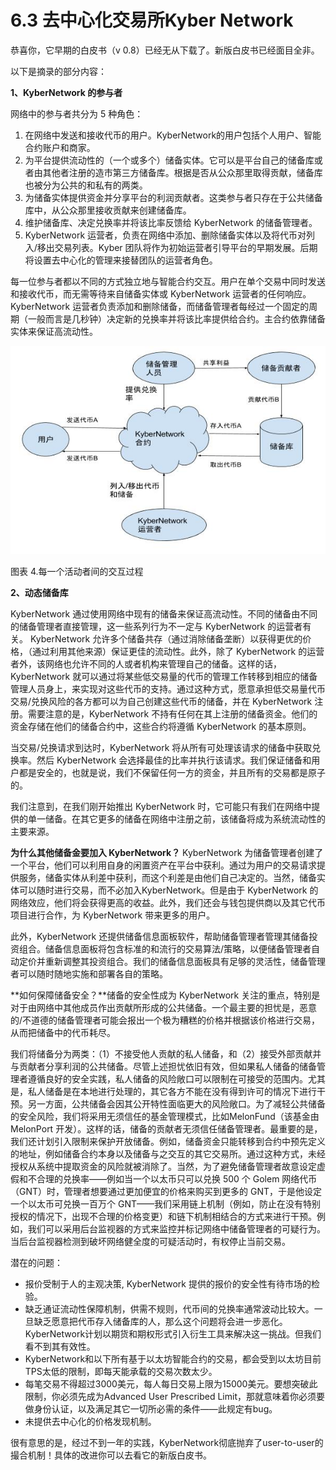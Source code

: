 # 6.3 去中心化交易所Kyber Network

恭喜你，它早期的白皮书（v 0.8）已经无从下载了。新版白皮书已经面目全非。

以下是摘录的部分内容：

**1、KyberNetwork 的参与者**

网络中的参与者共分为 5 种角色：

1. 在网络中发送和接收代币的用户。KyberNetwork的用户包括个人用户、智能合约账户和商家。
2. 为平台提供流动性的（一个或多个）储备实体。它可以是平台自己的储备库或者由其他者注册的造市第三方储备库。根据是否从公众那里取得贡献，储备库也被分为公共的和私有的两类。
3. 为储备实体提供资金并分享平台的利润贡献者。这类参与者只存在于公共储备库中，从公众那里接收贡献来创建储备库。
4. 维护储备库、决定兑换率并将该比率反馈给 KyberNetwork 的储备管理者。
5. KyberNetwork 运营者，负责在网络中添加、删除储备实体以及将代币对列入/移出交易列表。Kyber 团队将作为初始运营者引导平台的早期发展。后期将设置去中心化的管理来接替团队的运营者角色。

每一位参与者都以不同的方式独立地与智能合约交互。用户在单个交易中同时发送和接收代币，而无需等待来自储备实体或 KyberNetwork 运营者的任何响应。KyberNetwork 运营者负责添加和删除储备，而储备管理者每经过一个固定的周期（一般而言是几秒钟）决定新的兑换率并将该比率提供给合约。主合约依靠储备实体来保证高流动性。

![](../.gitbook/assets/0.jpeg)

图表 4.每一个活动者间的交互过程

**2、动态储备库**

KyberNetwork 通过使用网络中现有的储备来保证高流动性。不同的储备由不同的储备管理者直接管理，这一些系列行为不一定与 KyberNetwork 的运营者有关。 KyberNetwork 允许多个储备共存（通过消除储备垄断）以获得更优的价格，（通过利用其他来源）保证更佳的流动性。此外，除了 KyberNetwork 的运营者外，该网络也允许不同的人或者机构来管理自己的储备。这样的话，KyberNetwork 就可以通过将某些低交易量的代币的管理工作转移到相应的储备管理人员身上，来实现对这些代币的支持。通过这种方式，愿意承担低交易量代币交易/兑换风险的各方都可以为自己创建这些代币的储备，并在 KyberNetwork 注册。需要注意的是，KyberNetwork 不持有任何在其上注册的储备资金。他们的资金存储在他们的储备合约中，这些合约将遵循 KyberNetwork 的基本原则。

当交易/兑换请求到达时，KyberNetwork 将从所有可处理该请求的储备中获取兑换率。然后 KyberNetwork 会选择最佳的比率并执行该请求。我们保证储备和用户都是安全的，也就是说，我们不保留任何一方的资金，并且所有的交易都是原子的。

我们注意到，在我们刚开始推出 KyberNetwork 时，它可能只有我们在网络中提供的单一储备。在其它更多的储备在网络中注册之前，该储备将成为系统流动性的主要来源。

**为什么其他储备金要加入 KyberNetwork？** KyberNetwork 为储备管理者创建了一个平台，他们可以利用自身的闲置资产在平台中获利。通过为用户的交易请求提供服务，储备实体从利差中获利，而这个利差是由他们自己决定的。当然，储备实体可以随时进行交易，而不必加入KyberNetwork。但是由于 KyberNetwork 的网络效应，他们将会获得更高的收益。此外，我们还会与钱包提供商以及其它代币项目进行合作，为 KyberNetwork 带来更多的用户。

此外，KyberNetwork 还提供储备信息面板软件，帮助储备管理者管理其储备投资组合。储备信息面板将包含标准的和流行的交易算法/策略，以便储备管理者自动定价并重新调整其投资组合。我们的储备信息面板具有足够的灵活性，储备管理者可以随时随地实施和部署各自的策略。

**如何保障储备安全？**储备的安全性成为 KyberNetwork 关注的重点，特别是对于由网络中其他成员作出贡献所形成的公共储备。一个最主要的担忧是，恶意的/不道德的储备管理者可能会报出一个极为糟糕的价格并根据该价格进行交易，从而把储备中的代币耗尽。

我们将储备分为两类：（1）不接受他人贡献的私人储备，和（2）接受外部贡献并与贡献者分享利润的公共储备。尽管上述担忧依旧有效，但如果私人储备的储备管理者遵循良好的安全实践，私人储备的风险敞口可以限制在可接受的范围内。尤其是，私人储备是在本地进行处理的，其它各方不能在没有得到许可的情况下进行干预。另一方面，公共储备会因其公开特性面临更大的风险敞口。为了减轻公共储备的安全风险，我们将采用无须信任的基金管理模式，比如MelonFund（该基金由 MelonPort 开发）。这样的话，储备的贡献者无须信任储备管理者。最重要的是，我们还计划引入限制来保护开放储备。例如，储备资金只能转移到合约中预先定义的地址，例如储备合约本身以及储备与之交互的其它交易所。通过这种方式，未经授权从系统中提取资金的风险就被消除了。当然，为了避免储备管理者故意设定虚假和不合理的兑换率——例如当一个以太币只可以兑换 500 个 Golem 网络代币（GNT）时，管理者想要通过更加便宜的价格来购买到更多的 GNT，于是他设定一个以太币可兑换一百万个 GNT——我们采用链上机制（例如，防止在没有特别授权的情况下，出现不合理的价格变更）和链下机制相结合的方式来进行干预。例如，我们可以采用后台监视器的方式来监控并标记网络中储备管理者的可疑行为。当后台监视器检测到破坏网络健全度的可疑活动时，有权停止当前交易。

潜在的问题：

* 报价受制于人的主观决策, KyberNetwork 提供的报价的安全性有待市场的检验。
* 缺乏通证流动性保障机制，供需不规则，代币间的兑换率通常波动比较大。一旦缺乏愿意把代币存入储备库的人，那么这个问题将会进一步恶化。KyberNetwork计划以期货和期权形式引入衍生工具来解决这一挑战。但我们看不到其有效性。
* KyberNetwork和以下所有基于以太坊智能合约的交易，都会受到以太坊目前TPS太低的限制，即每天能承载的交易次数太少。
* 每笔交易不得超过3000美元，每人每日交易上限为15000美元。要想突破此限制，你必须先成为Advanced User Prescribed Limit，那就意味着你必须要做身份认证，以及满足其它一切所必需的条件——此规定有bug。
* 未提供去中心化的价格发现机制。

很有意思的是，经过不到一年的实践，KyberNetwork彻底抛弃了user-to-user的撮合机制！具体的改进你可以去看它的新版白皮书。

